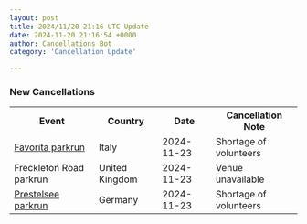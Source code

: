 ```yaml
---
layout: post
title: 2024/11/20 21:16 UTC Update
date: 2024-11-20 21:16:54 +0000
author: Cancellations Bot
category: 'Cancellation Update'

---
```


<h3>New Cancellations</h3>
<div class='hscrollable'>
<table style='width: 100%'>
    <tr>
        <th>Event</th>
        <th>Country</th>
        <th>Date</th>
        <th>Cancellation Note</th>
    </tr>
    <tr>
        <td><a href="https://www.parkrun.it/favorita">Favorita parkrun</a></td>
        <td>Italy</td>
        <td>2024-11-23</td>
        <td>Shortage of volunteers</td>
    </tr>
    <tr>
        <td>Freckleton Road parkrun</td>
        <td>United Kingdom</td>
        <td>2024-11-23</td>
        <td>Venue unavailable</td>
    </tr>
    <tr>
        <td><a href="https://www.parkrun.com.de/prestelsee">Prestelsee parkrun</a></td>
        <td>Germany</td>
        <td>2024-11-23</td>
        <td>Shortage of volunteers</td>
    </tr>
</table>
</div>
